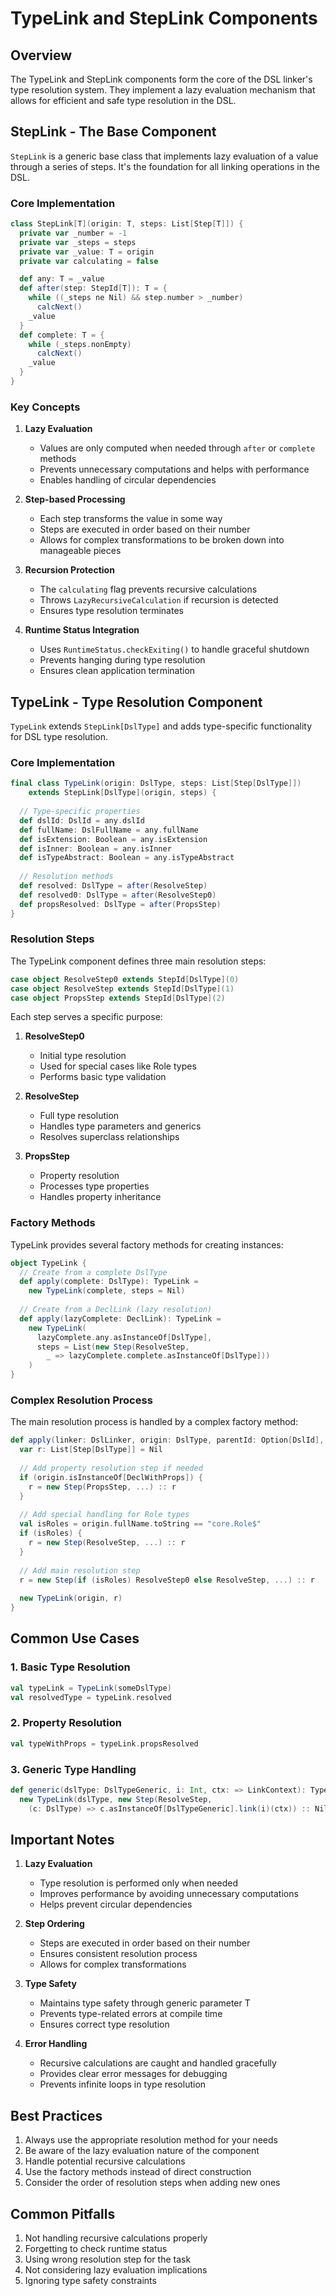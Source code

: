 # TypeLink and StepLink Components

## Overview

The TypeLink and StepLink components form the core of the DSL linker's type resolution system. They implement a lazy evaluation mechanism that allows for efficient and safe type resolution in the DSL.

## StepLink - The Base Component

`StepLink` is a generic base class that implements lazy evaluation of a value through a series of steps. It's the foundation for all linking operations in the DSL.

### Core Implementation

```scala
class StepLink[T](origin: T, steps: List[Step[T]]) {
  private var _number = -1
  private var _steps = steps
  private var _value: T = origin
  private var calculating = false

  def any: T = _value
  def after(step: StepId[T]): T = {
    while ((_steps ne Nil) && step.number > _number)
      calcNext()
    _value
  }
  def complete: T = {
    while (_steps.nonEmpty)
      calcNext()
    _value
  }
}
```

### Key Concepts

1. **Lazy Evaluation**
   - Values are only computed when needed through `after` or `complete` methods
   - Prevents unnecessary computations and helps with performance
   - Enables handling of circular dependencies

2. **Step-based Processing**
   - Each step transforms the value in some way
   - Steps are executed in order based on their number
   - Allows for complex transformations to be broken down into manageable pieces

3. **Recursion Protection**
   - The `calculating` flag prevents recursive calculations
   - Throws `LazyRecursiveCalculation` if recursion is detected
   - Ensures type resolution terminates

4. **Runtime Status Integration**
   - Uses `RuntimeStatus.checkExiting()` to handle graceful shutdown
   - Prevents hanging during type resolution
   - Ensures clean application termination

## TypeLink - Type Resolution Component

`TypeLink` extends `StepLink[DslType]` and adds type-specific functionality for DSL type resolution.

### Core Implementation

```scala
final class TypeLink(origin: DslType, steps: List[Step[DslType]]) 
    extends StepLink[DslType](origin, steps) {
  
  // Type-specific properties
  def dslId: DslId = any.dslId
  def fullName: DslFullName = any.fullName
  def isExtension: Boolean = any.isExtension
  def isInner: Boolean = any.isInner
  def isTypeAbstract: Boolean = any.isTypeAbstract
  
  // Resolution methods
  def resolved: DslType = after(ResolveStep)
  def resolved0: DslType = after(ResolveStep0)
  def propsResolved: DslType = after(PropsStep)
}
```

### Resolution Steps

The TypeLink component defines three main resolution steps:

```scala
case object ResolveStep0 extends StepId[DslType](0)
case object ResolveStep extends StepId[DslType](1)
case object PropsStep extends StepId[DslType](2)
```

Each step serves a specific purpose:

1. **ResolveStep0**
   - Initial type resolution
   - Used for special cases like Role types
   - Performs basic type validation

2. **ResolveStep**
   - Full type resolution
   - Handles type parameters and generics
   - Resolves superclass relationships

3. **PropsStep**
   - Property resolution
   - Processes type properties
   - Handles property inheritance

### Factory Methods

TypeLink provides several factory methods for creating instances:

```scala
object TypeLink {
  // Create from a complete DslType
  def apply(complete: DslType): TypeLink = 
    new TypeLink(complete, steps = Nil)
  
  // Create from a DeclLink (lazy resolution)
  def apply(lazyComplete: DeclLink): TypeLink = 
    new TypeLink(
      lazyComplete.any.asInstanceOf[DslType],
      steps = List(new Step(ResolveStep, 
        _ => lazyComplete.complete.asInstanceOf[DslType]))
    )
}
```

### Complex Resolution Process

The main resolution process is handled by a complex factory method:

```scala
def apply(linker: DslLinker, origin: DslType, parentId: Option[DslId], relink: Boolean): TypeLink = {
  var r: List[Step[DslType]] = Nil
  
  // Add property resolution step if needed
  if (origin.isInstanceOf[DeclWithProps]) {
    r = new Step(PropsStep, ...) :: r
  }
  
  // Add special handling for Role types
  val isRoles = origin.fullName.toString == "core.Role$"
  if (isRoles) {
    r = new Step(ResolveStep, ...) :: r
  }
  
  // Add main resolution step
  r = new Step(if (isRoles) ResolveStep0 else ResolveStep, ...) :: r
  
  new TypeLink(origin, r)
}
```

## Common Use Cases

### 1. Basic Type Resolution

```scala
val typeLink = TypeLink(someDslType)
val resolvedType = typeLink.resolved
```

### 2. Property Resolution

```scala
val typeWithProps = typeLink.propsResolved
```

### 3. Generic Type Handling

```scala
def generic(dslType: DslTypeGeneric, i: Int, ctx: => LinkContext): TypeLink =
  new TypeLink(dslType, new Step(ResolveStep, 
    (c: DslType) => c.asInstanceOf[DslTypeGeneric].link(i)(ctx)) :: Nil)
```

## Important Notes

1. **Lazy Evaluation**
   - Type resolution is performed only when needed
   - Improves performance by avoiding unnecessary computations
   - Helps prevent circular dependencies

2. **Step Ordering**
   - Steps are executed in order based on their number
   - Ensures consistent resolution process
   - Allows for complex transformations

3. **Type Safety**
   - Maintains type safety through generic parameter T
   - Prevents type-related errors at compile time
   - Ensures correct type resolution

4. **Error Handling**
   - Recursive calculations are caught and handled gracefully
   - Provides clear error messages for debugging
   - Prevents infinite loops in type resolution

## Best Practices

1. Always use the appropriate resolution method for your needs
2. Be aware of the lazy evaluation nature of the component
3. Handle potential recursive calculations
4. Use the factory methods instead of direct construction
5. Consider the order of resolution steps when adding new ones

## Common Pitfalls

1. Not handling recursive calculations properly
2. Forgetting to check runtime status
3. Using wrong resolution step for the task
4. Not considering lazy evaluation implications
5. Ignoring type safety constraints 